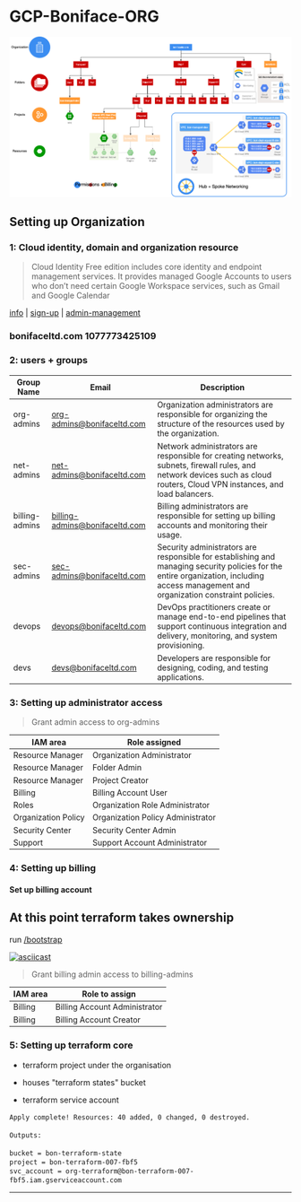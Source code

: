# GCP-Boniface-ORG

![org-diagram](./Org-Diagram.png)

## Setting up Organization

### 1: Cloud identity, domain and organization resource

> Cloud Identity Free edition includes core identity and endpoint management services.
> It provides managed Google Accounts to users who don’t need certain Google Workspace services, such as Gmail and Google Calendar

[info](https://support.google.com/cloudidentity/answer/7319251?hl=en) | [sign-up](https://cloud.google.com/identity/docs/setup#sign-up-for-the-free-edition-of-cloud-identity) | [admin-management](https://admin.google.com)

### **bonifaceltd.com	1077773425109**

### 2: users + groups

| Group Name           | Email                          | Description                                                                                                                                                                            |
|----------------|--------------------------------|----------------------------------------------------------------------------------------------------------------------------------------------------------------------------------------|
| org-admins     | org-admins@bonifaceltd.com     | Organization administrators are responsible for organizing the structure of the resources used by the organization.                                                                    |
| net-admins     | net-admins@bonifaceltd.com     | Network administrators are responsible for creating networks, subnets, firewall rules, and network devices such as cloud routers, Cloud VPN instances, and load balancers.             |
| billing-admins | billing-admins@bonifaceltd.com | Billing administrators are responsible for setting up billing accounts and monitoring their usage.                                                                                     |
| sec-admins     | sec-admins@bonifaceltd.com     | Security administrators are responsible for establishing and managing security policies for the entire organization, including access management and organization constraint policies. |
| devops         | devops@bonifaceltd.com         | DevOps practitioners create or manage end-to-end pipelines that support continuous integration and delivery, monitoring, and system provisioning.                                      |
| devs           | devs@bonifaceltd.com           | Developers are responsible for designing, coding, and testing applications.                                                                                                            |

### 3: Setting up administrator access

> Grant admin access to org-admins

| IAM area            | Role assigned                     |
|---------------------|-----------------------------------|
| Resource Manager    | Organization Administrator        |
| Resource Manager    | Folder Admin                      |
| Resource Manager    | Project Creator                   |
| Billing             | Billing Account User              |
| Roles               | Organization Role Administrator   |
| Organization Policy | Organization Policy Administrator |
| Security Center     | Security Center Admin             |
| Support             | Support Account Administrator     |

### 4: Setting up billing

#### Set up billing account

At this point terraform takes ownership
---

run [/bootstrap](./bootstrap)

[![asciicast](https://asciinema.org/a/Wfi0wVP7RSLipFYJurxdhwd6A.svg)](https://asciinema.org/a/Wfi0wVP7RSLipFYJurxdhwd6A?t=3)

> Grant billing admin access to billing-admins

| IAM area         | Role to assign                |
|------------------|-------------------------------|
| Billing          | Billing Account Administrator |
| Billing          | Billing Account Creator       |

### 5: Setting up terraform core

- terraform project under the organisation

- houses "terraform states" bucket

- terraform service account

```
Apply complete! Resources: 40 added, 0 changed, 0 destroyed.

Outputs:

bucket = bon-terraform-state
project = bon-terraform-007-fbf5
svc_account = org-terraform@bon-terraform-007-fbf5.iam.gserviceaccount.com
```
---